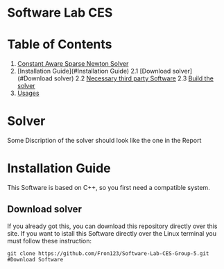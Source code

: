 # Software Lab CES

# Table of Contents
1. [Constant Aware Sparse Newton Solver](#solver)
2. [Installation Guide](#Installation Guide)
            2.1 [Download solver](#Download solver)
            2.2 [Necessary third party Software](#thirdparty)
            2.3 [Build the solver](#build)
3. [Usages](#usage)
&nbsp;


# Solver

Some Discription of the solver should look like the one in the Report


Installation Guide
======================================
This Software is based on C++, so you first need a compatible system. 

Download solver
--------------------------------------
If you already got this, you can download this repository directly over this site. If you want to istall this Software directly over the Linux terminal you must follow these instruction:

    git clone https://github.com/Fron123/Software-Lab-CES-Group-5.git   #Download Software
   
   
